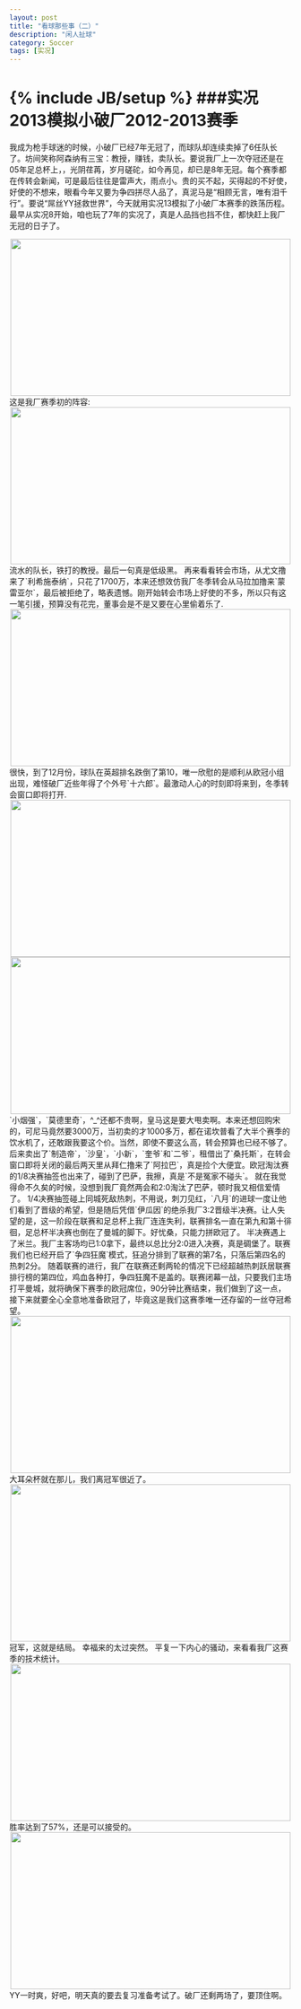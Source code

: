 ```yaml
---
layout: post
title: "看球那些事（二）"
description: "闲人扯球"
category: Soccer
tags: [实况]
---
```

{% include JB/setup %}
###实况2013模拟小破厂2012-2013赛季
===================================
我成为枪手球迷的时候，小破厂已经7年无冠了，而球队却连续卖掉了6任队长了。坊间笑称阿森纳有三宝：教授，赚钱，卖队长。要说我厂上一次夺冠还是在05年足总杯上，，光阴荏苒，岁月磋砣，如今再见，却已是8年无冠。每个赛季都在传转会新闻，可是最后往往是雷声大，雨点小。贵的买不起，买得起的不好使，好使的不想来，眼看今年又要为争四拼尽人品了，真泥马是“相顾无言，唯有泪千行”。要说“屌丝YY拯救世界”，今天就用实况13模拟了小破厂本赛季的跌荡历程。最早从实况8开始，咱也玩了7年的实况了，真是人品挡也挡不住，都快赶上我厂无冠的日子了。  
<div align="center">
	<img src="http://ww2.sinaimg.cn/mw690/7ccd1e6agw1e4ladyhm0rj20r00jddif.jpg" style="width: 500px; height: 280px">
</div>  
这是我厂赛季初的阵容:  
<div align="center">
	<img src="http://ww2.sinaimg.cn/mw690/7ccd1e6agw1e4lae1y85hj20sc0ittba.jpg" style="width: 500px; height: 280px"> 
</div>  
流水的队长，铁打的教授。最后一句真是低级黑。
再来看看转会市场，从尤文撸来了`利希施泰纳`，只花了1700万，本来还想效仿我厂冬季转会从马拉加撸来`蒙雷亚尔`，最后被拒绝了，略表遗憾。刚开始转会市场上好使的不多，所以只有这一笔引援，预算没有花完，董事会是不是又要在心里偷着乐了.  
<div align="center">
	<img src="http://ww1.sinaimg.cn/mw690/7ccd1e6agw1e4lae49geaj20td0i2762.jpg" style="width: 500px; height: 280px">
</div>  
很快，到了12月份，球队在英超排名跌倒了第10，唯一欣慰的是顺利从欧冠小组出现，难怪破厂近些年得了个外号`十六郎`。最激动人心的时刻即将来到，冬季转会窗口即将打开.  
<div align="center">
	<img src="http://ww1.sinaimg.cn/mw690/7ccd1e6agw1e4lae6gk47j20uf0gt768.jpg" style="width: 500px; height: 280px">
</div>     
<div align="center">
	<img src="http://ww3.sinaimg.cn/mw690/7ccd1e6agw1e4laeakkgbj20se0guq4v.jpg" style="width: 500px; height: 280px">
</div>  
`小烟强`，`莫德里奇`，^_^还都不贵啊，皇马这是要大甩卖啊。本来还想回购宋的，可尼马竟然要3000万，当初卖的才1000多万，都在诺坎普看了大半个赛季的饮水机了，还敢跟我要这个价。当然，即使不要这么高，转会预算也已经不够了。后来卖出了`制造帝`，`沙皇`，`小新`，`奎爷`和`二爷`，租借出了`桑托斯`，在转会窗口即将关闭的最后两天里从拜仁撸来了`阿拉巴`，真是捡个大便宜。欧冠淘汰赛的1/8决赛抽签也出来了，碰到了巴萨，我擦，真是`不是冤家不碰头`。  
就在我觉得命不久矣的时候，没想到我厂竟然两会和2:0淘汰了巴萨，顿时我又相信爱情了。  
1/4决赛抽签碰上同城死敌热刺，不用说，刺刀见红，`八月`的进球一度让他们看到了晋级的希望，但是随后凭借`伊瓜因`的绝杀我厂3:2晋级半决赛。让人失望的是，这一阶段在联赛和足总杯上我厂连连失利，联赛排名一直在第九和第十徘徊，足总杯半决赛也倒在了曼城的脚下。好忧桑，只能力拼欧冠了。  
半决赛遇上了米兰。我厂主客场均已1:0拿下，最终以总比分2:0进入决赛，真是碉堡了。联赛我们也已经开启了`争四狂魔`模式，狂追分排到了联赛的第7名，只落后第四名的热刺2分。  
随着联赛的进行，我厂在联赛还剩两轮的情况下已经超越热刺跃居联赛排行榜的第四位，鸡血各种打，争四狂魔不是盖的。联赛闭幕一战，只要我们主场打平曼城，就将确保下赛季的欧冠席位，90分钟比赛结束，我们做到了这一点，接下来就要全心全意地准备欧冠了，毕竟这是我们这赛季唯一还存留的一丝夺冠希望。  
<div align="center">
	<img src="http://ww4.sinaimg.cn/mw690/7ccd1e6agw1e4laeoi4bkj20zj0jdq95.jpg" style="width: 500px; height: 280px">
</div>  
大耳朵杯就在那儿，我们离冠军很近了。  
<div align="center">
	<img src="http://ww1.sinaimg.cn/mw690/7ccd1e6agw1e4laevdkrnj20l70bfwf4.jpg" style="width: 500px; height: 280px">
</div>   
冠军，这就是结局。   
幸福来的太过突然。   
平复一下内心的骚动，来看看我厂这赛季的技术统计。  
<div align="center">
	<img src="http://ww3.sinaimg.cn/mw690/7ccd1e6agw1e4laex68cwj20sp0c6q46.jpg" style="width: 500px; height: 280px">
</div>   
胜率达到了57%，还是可以接受的。
<div align="center">
	<img src="http://ww2.sinaimg.cn/mw690/7ccd1e6agw1e4laedtjtfj20sd0h60w2.jpg" style="width: 500px; height: 280px">
</div>   
YY一时爽，好吧，明天真的要去复习准备考试了。破厂还剩两场了，要顶住啊。

